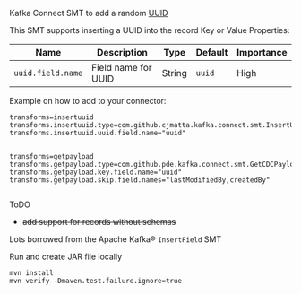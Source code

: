 Kafka Connect SMT to add a random [UUID](https://docs.oracle.com/javase/7/docs/api/java/util/UUID.html)

This SMT supports inserting a UUID into the record Key or Value
Properties:

|Name|Description|Type|Default|Importance|
|---|---|---|---|---|
|`uuid.field.name`| Field name for UUID | String | `uuid` | High |

Example on how to add to your connector:
```
transforms=insertuuid
transforms.insertuuid.type=com.github.cjmatta.kafka.connect.smt.InsertUuid$Value
transforms.insertuuid.uuid.field.name="uuid"


transforms=getpayload
transforms.getpayload.type=com.github.pde.kafka.connect.smt.GetCDCPayload$Value
transforms.getpayload.key.field.name="uuid"
transforms.getpayload.skip.field.names="lastModifiedBy,createdBy"


```


ToDO
* ~~add support for records without schemas~~

Lots borrowed from the Apache Kafka® `InsertField` SMT



Run and create JAR file locally
```
mvn install
mvn verify -Dmaven.test.failure.ignore=true
```